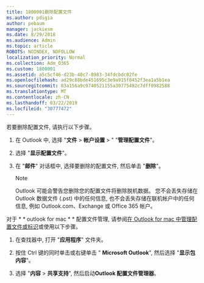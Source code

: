```yaml
---
title: 1800001删除配置文件
ms.author: pdigia
author: pebaum
manager: jackiesm
ms.date: 8/29/2018
ms.audience: Admin
ms.topic: article
ROBOTS: NOINDEX, NOFOLLOW
localization_priority: Normal
ms.collection: Adm_O365
ms.custom: 1800001
ms.assetid: a5c5cf46-d23b-40c7-8983-34fdcbdc02fe
ms.openlocfilehash: ad29c88bde451695c3e9a915f8452f3ea1a5b1ea
ms.sourcegitcommit: 03a156a9c9740521155a30775492c7dff0982588
ms.translationtype: MT
ms.contentlocale: zh-CN
ms.lasthandoff: 03/22/2019
ms.locfileid: "30777472"
---
```

若要删除配置文件, 请执行以下步骤。
  
1. 在 Outlook 中, 选择 "**文件** \> **帐户设置** \> " "**管理配置文件**"。
    
2. 选择 "**显示配置文件**"。
    
3. 在 "**邮件**" 对话框中, 选择要删除的配置文件, 然后单击 "**删除**"。
    
    > [!NOTE]
    > Outlook 可能会警告您删除您的配置文件将删除脱机数据。 您不会丢失存储在 Outlook 数据文件 (.pst) 中的任何信息, 也不会丢失存储在联机帐户中的任何信息, 例如 Outlook.com、Exchange 或 Office 365 帐户。 
  
对于 * * outlook for mac * * 配置文件管理, 请参阅[在 Outlook for mac 中管理配置文件或标识](https://support.office.com/article/fed2a955-74df-4a24-bef6-78a426958c4c.aspx)或使用以下步骤。 
  
1. 在查找器中, 打开 "**应用程序**" 文件夹。 
    
2. 按住 Ctrl 键的同时单击或右键单击 " **Microsoft Outlook**", 然后选择 "**显示包内容**"。
    
3. 选择 "**内容** \> **共享支持**", 然后启动**Outlook 配置文件管理器**。
    

